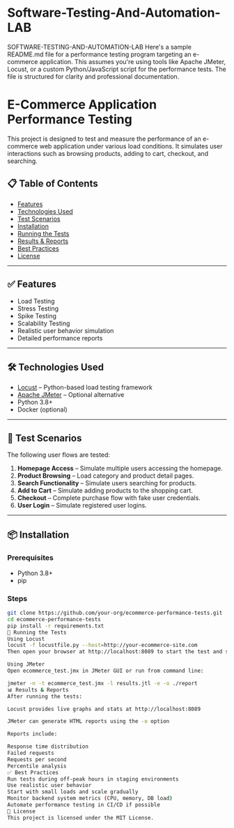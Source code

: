 # Software-Testing-And-Automation-LAB
SOFTWARE-TESTING-AND-AUTOMATION-LAB
Here's a sample README.md file for a performance testing program targeting an e-commerce application. This assumes you're using tools like Apache JMeter, Locust, or a custom Python/JavaScript script for the performance tests. The file is structured for clarity and professional documentation.

# E-Commerce Application Performance Testing

This project is designed to test and measure the performance of an e-commerce web application under various load conditions. It simulates user interactions such as browsing products, adding to cart, checkout, and searching.

## 📋 Table of Contents

- [Features](#features)
- [Technologies Used](#technologies-used)
- [Test Scenarios](#test-scenarios)
- [Installation](#installation)
- [Running the Tests](#running-the-tests)
- [Results & Reports](#results--reports)
- [Best Practices](#best-practices)
- [License](#license)

---

## ✅ Features

- Load Testing
- Stress Testing
- Spike Testing
- Scalability Testing
- Realistic user behavior simulation
- Detailed performance reports

---

## 🛠 Technologies Used

- [Locust](https://locust.io/) – Python-based load testing framework
- [Apache JMeter](https://jmeter.apache.org/) – Optional alternative
- Python 3.8+
- Docker (optional)

---

## 📌 Test Scenarios

The following user flows are tested:

1. **Homepage Access** – Simulate multiple users accessing the homepage.
2. **Product Browsing** – Load category and product detail pages.
3. **Search Functionality** – Simulate users searching for products.
4. **Add to Cart** – Simulate adding products to the shopping cart.
5. **Checkout** – Complete purchase flow with fake user credentials.
6. **User Login** – Simulate registered user logins.

---

## 📦 Installation

### Prerequisites

- Python 3.8+
- pip

### Steps

```bash
git clone https://github.com/your-org/ecommerce-performance-tests.git
cd ecommerce-performance-tests
pip install -r requirements.txt
🚀 Running the Tests
Using Locust
locust -f locustfile.py --host=http://your-ecommerce-site.com
Then open your browser at http://localhost:8089 to start the test and set the number of users and spawn rate.

Using JMeter
Open ecommerce_test.jmx in JMeter GUI or run from command line:

jmeter -n -t ecommerce_test.jmx -l results.jtl -e -o ./report
📊 Results & Reports
After running the tests:

Locust provides live graphs and stats at http://localhost:8089

JMeter can generate HTML reports using the -o option

Reports include:

Response time distribution
Failed requests
Requests per second
Percentile analysis
✅ Best Practices
Run tests during off-peak hours in staging environments
Use realistic user behavior
Start with small loads and scale gradually
Monitor backend system metrics (CPU, memory, DB load)
Automate performance testing in CI/CD if possible
📄 License
This project is licensed under the MIT License.
